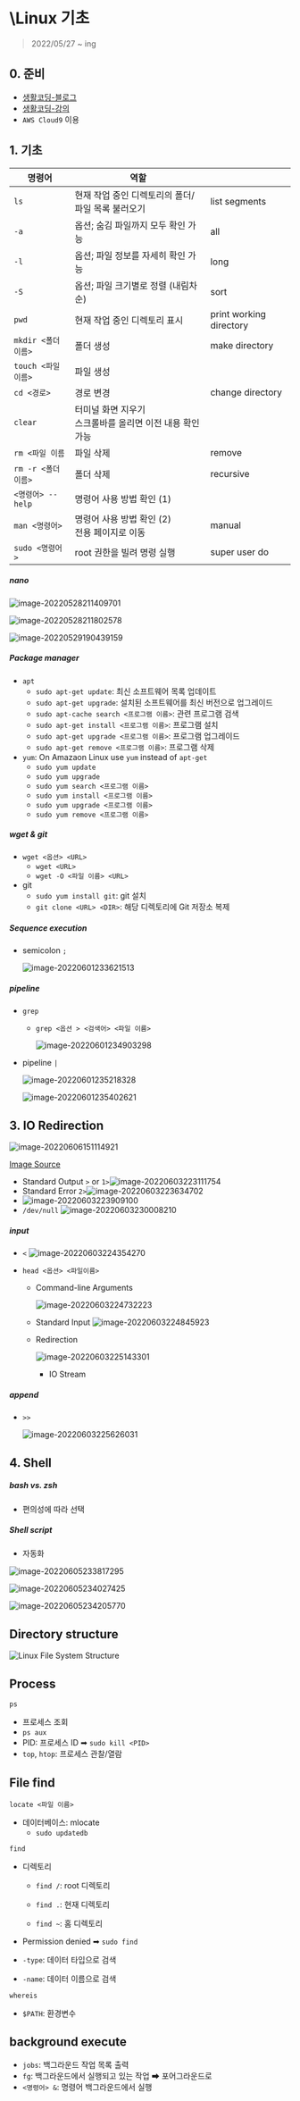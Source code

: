 # \Linux 기초

> 2022/05/27 ~ ing



## 0. 준비

- [생활코딩-블로그](https://opentutorials.org/module/2538/14160)
- [생활코딩-강의](https://youtu.be/DsG-JWrFJTc)
- `AWS Cloud9` 이용



## 1. 기초

| 명령어              | 역할                                                         |                         |
| ------------------- | ------------------------------------------------------------ | ----------------------- |
| `ls`                | 현재 작업 중인 디렉토리의 폴더/파일 목록 불러오기            | list segments           |
| `-a`                | 옵션; 숨김 파일까지 모두 확인 가능                           | all                     |
| `-l`                | 옵션; 파일 정보를 자세히 확인 가능                           | long                    |
| `-S`                | 옵션; 파일 크기별로 정렬 (내림차순)                          | sort                    |
| `pwd`               | 현재 작업 중인 디렉토리 표시                                 | print working directory |
| `mkdir <폴더 이름>` | 폴더 생성                                                    | make directory          |
| `touch <파일 이름>` | 파일 생성                                                    |                         |
| `cd <경로>`         | 경로 변경                                                    | change directory        |
| `clear`             | 터미널 화면 지우기<br />스크롤바를 올리면 이전 내용 확인 가능 |                         |
| `rm <파일 이름`     | 파일 삭제                                                    | remove                  |
| `rm -r <폴더 이름>` | 폴더 삭제                                                    | recursive               |
| `<명령어> --help`   | 명령어 사용 방법 확인 (1)                                    |                         |
| `man <명령어>`      | 명령어 사용 방법 확인 (2)<br />전용 페이지로 이동            | manual                  |
| `sudo <명령어>`     | root 권한을 빌려 명령 실행                                   | super user do           |



##### nano

![image-20220528211409701]([생활코딩]Linux.assets/image-20220528211409701.png)

![image-20220528211802578]([생활코딩]Linux.assets/image-20220528211802578.png)

![image-20220529190439159]([생활코딩]Linux.assets/image-20220529190439159.png)



##### Package manager

- `apt`
  - `sudo apt-get update`: 최신 소프트웨어 목록 업데이트
  - `sudo apt-get upgrade`: 설치된 소프트웨어를 최신 버전으로 업그레이드
  - `sudo apt-cache search <프로그램 이름>`: 관련 프로그램 검색
  - `sudo apt-get install <프로그램 이름>`: 프로그램 설치
  - `sudo apt-get upgrade <프로그램 이름>`: 프로그램 업그레이드
  - `sudo apt-get remove <프로그램 이름>`: 프로그램 삭제
- `yum`: On Amazaon Linux use `yum` instead of `apt-get`
  - `sudo yum update`
  - `sudo yum upgrade`
  - `sudo yum search <프로그램 이름>`
  - `sudo yum install <프로그램 이름>`
  - `sudo yum upgrade <프로그램 이름>`
  - `sudo yum remove <프로그램 이름>`



##### wget & git

- `wget <옵션> <URL>`
  - `wget <URL>`
  - `wget -O <파일 이름> <URL>`
- git
  - `sudo yum install git`: git 설치
  - `git clone <URL> <DIR>`: 해당 디렉토리에 Git 저장소 복제



##### Sequence execution 

- semicolon `;`

  ![image-20220601233621513]([생활코딩]Linux.assets/image-20220601233621513.png)



##### pipeline

- `grep`

  - `grep <옵션 > <검색어> <파일 이름>`

    ![image-20220601234903298]([생활코딩]Linux.assets/image-20220601234903298.png)

- pipeline `|`

  ![image-20220601235218328]([생활코딩]Linux.assets/image-20220601235218328.png)

  

  ![image-20220601235402621]([생활코딩]Linux.assets/image-20220601235402621.png)



## 3. IO Redirection

![image-20220606151114921]([생활코딩]Linux.assets/image-20220606151114921.png)

[Image Source](https://slideplayer.com/slide/5117573/)



- Standard Output `>` or `1>`![image-20220603223111754]([생활코딩]Linux.assets/image-20220603223111754.png)
- Standard Error `2>`![image-20220603223634702]([생활코딩]Linux.assets/image-20220603223634702.png)
- ![image-20220603223909100]([생활코딩]Linux.assets/image-20220603223909100.png)
- `/dev/null`	![image-20220603230008210]([생활코딩]Linux.assets/image-20220603230008210.png)



##### input

- `<`	![image-20220603224354270]([생활코딩]Linux.assets/image-20220603224354270.png)

- `head <옵션> <파일이름>`

  - Command-line Arguments

    ![image-20220603224732223]([생활코딩]Linux.assets/image-20220603224732223.png)

  - Standard Input ![image-20220603224845923]([생활코딩]Linux.assets/image-20220603224845923.png)

  - Redirection

    ![image-20220603225143301]([생활코딩]Linux.assets/image-20220603225143301-16542643495911.png)

    - IO Stream



##### append

- `>>`

  ![image-20220603225626031]([생활코딩]Linux.assets/image-20220603225626031.png)



## 4. Shell

##### bash vs. zsh

- 편의성에 따라 선택



##### Shell script

- 자동화

![image-20220605233817295]([생활코딩]Linux.assets/image-20220605233817295.png)

![image-20220605234027425]([생활코딩]Linux.assets/image-20220605234027425.png)

![image-20220605234205770]([생활코딩]Linux.assets/image-20220605234205770.png)



## Directory structure

![Linux File System Structure](https://static.thegeekstuff.com/wp-content/uploads/2010/11/filesystem-structure.png)



## Process

`ps`

- 프로세스 조회
- `ps aux`
- PID: 프로세스 ID ➡ `sudo kill <PID>`
- `top`, `htop`: 프로세스 관찰/열람



## File find

`locate <파일 이름>`

- 데이터베이스: mlocate
  - `sudo updatedb`



`find`

- 디렉토리

  - `find /`: root 디렉토리

  - `find .`: 현재 디렉토리

  - `find ~`: 홈 디렉토리

- Permission denied ➡ `sudo find`
- `-type`: 데이터 타입으로 검색
- `-name`: 데이터 이름으로 검색



`whereis`

- `$PATH`: 환경변수



## background execute

- `jobs`: 백그라운드 작업 목록 출력
- `fg`: 백그라운드에서 실행되고 있는 작업 ➡ 포어그라운드로 
- `<명령어> &`: 명령어 백그라운드에서 실행

